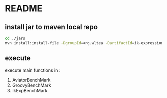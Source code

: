 # README

## install jar to maven local repo

```bash
cd ./jars
mvn install:install-file -DgroupId=org.wltea -DartifactId=ik-expression -Dversion=2.1.2 -Dpackaging=jar  -Dfile=./IKExpression2.1.2.jar
```

## execute

execute main functions in :

1. AviatorBenchMark 
2. GroovyBenchMark
3. IkExpBenchMark.